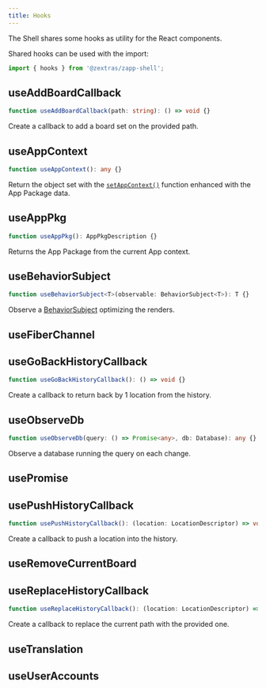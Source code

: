 ```yaml
---
title: Hooks
---
```


The Shell shares some hooks as utility for the React components.

Shared hooks can be used with the import:
```typescript
import { hooks } from '@zextras/zapp-shell';
```

## useAddBoardCallback
```typescript
function useAddBoardCallback(path: string): () => void {}
```

Create a callback to add a board set on the provided path.

## useAppContext
```typescript
function useAppContext(): any {}
```
Return the object set with the [`setAppContext()`][1] function enhanced with the App Package data.

## useAppPkg
```typescript
function useAppPkg(): AppPkgDescription {}
```

Returns the App Package from the current App context.

## useBehaviorSubject
```typescript
function useBehaviorSubject<T>(observable: BehaviorSubject<T>): T {}
```

Observe a [BehaviorSubject][2] optimizing the renders.

## useFiberChannel

## useGoBackHistoryCallback
```typescript
function useGoBackHistoryCallback(): () => void {}
```

Create a callback to return back by 1 location from the history.

## useObserveDb
```typescript
function useObserveDb(query: () => Promise<any>, db: Database): any {}
```

Observe a database running the query on each change.

## usePromise

## usePushHistoryCallback
```typescript
function usePushHistoryCallback(): (location: LocationDescriptor) => void {}
```

Create a callback to push a location into the history.

## useRemoveCurrentBoard

## useReplaceHistoryCallback
```typescript
function useReplaceHistoryCallback(): (location: LocationDescriptor) => void {}
```

Create a callback to replace the current path with the provided one.

## useTranslation

## useUserAccounts

[1]: zapp_shell.md#setappcontext
[2]: https://rxjs-dev.firebaseapp.com/api/index/class/BehaviorSubject
